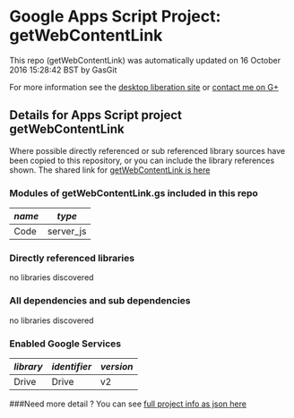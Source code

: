 # Google Apps Script Project: getWebContentLink
This repo (getWebContentLink) was automatically updated on 16 October 2016 15:28:42 BST by GasGit

For more information see the [desktop liberation site](http://ramblings.mcpher.com/Home/excelquirks/drivesdk/gettinggithubready "desktop liberation") or [contact me on G+](https://plus.google.com/+BruceMcpherson "Bruce McPherson - GDE")
## Details for Apps Script project getWebContentLink
Where possible directly referenced or sub referenced library sources have been copied to this repository, or you can include the library references shown. 
The shared link for [getWebContentLink is here](https://script.google.com/d/10QQT1Ot4mZdpSDgPa2M-Pe00dvCVFEjwa16uS04fJeishK86QhYm8Zl8/edit?usp=sharing "open in the GAS IDE")

### Modules of getWebContentLink.gs included in this repo
*name*|*type*
--- | --- 
Code| server_js
### Directly referenced libraries
no libraries discovered
### All dependencies and sub dependencies
no libraries discovered
### Enabled Google Services
*library*|*identifier*|*version*
--- | --- | --- 
Drive| Drive|v2
###Need more detail ?
You can see [full project info as json here](info.json)
